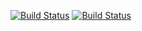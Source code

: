 [![Build Status](https://travis-ci.org/vfjpl/GuestBook.svg?branch=master)](https://travis-ci.org/vfjpl/GuestBook)
[![Build Status](https://scan.coverity.com/projects/15945/badge.svg)](https://scan.coverity.com/projects/vfjpl-guestbook)
